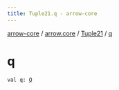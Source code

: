 ```yaml
---
title: Tuple21.q - arrow-core
---
```


[arrow-core](../../index.html) / [arrow.core](../index.html) / [Tuple21](index.html) / [q](./q.html)

# q

`val q: `[`Q`](index.html#Q)